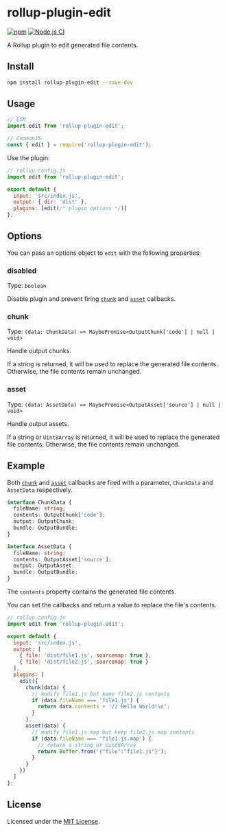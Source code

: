[npm-img]: https://img.shields.io/npm/v/rollup-plugin-edit.svg
[npm-url]: https://www.npmjs.com/package/rollup-plugin-edit
[ci-img]: https://github.com/Arnesfield/rollup-plugin-edit/workflows/Node.js%20CI/badge.svg
[ci-url]: https://github.com/Arnesfield/rollup-plugin-edit/actions?query=workflow%3A"Node.js+CI"

# rollup-plugin-edit

[![npm][npm-img]][npm-url]
[![Node.js CI][ci-img]][ci-url]

A Rollup plugin to edit generated file contents.

## Install

```sh
npm install rollup-plugin-edit --save-dev
```

## Usage

```javascript
// ESM
import edit from 'rollup-plugin-edit';

// CommonJS
const { edit } = require('rollup-plugin-edit');
```

Use the plugin:

```javascript
// rollup.config.js
import edit from 'rollup-plugin-edit';

export default {
  input: 'src/index.js',
  output: { dir: 'dist' },
  plugins: [edit(/* plugin options */)]
};
```

## Options

You can pass an options object to `edit` with the following properties:

### disabled

Type: `boolean`

Disable plugin and prevent firing [`chunk`](#chunk) and [`asset`](#asset) callbacks.

### chunk

Type: `(data: ChunkData) => MaybePromise<OutputChunk['code'] | null | void>`

Handle output chunks.

If a string is returned, it will be used to replace the generated file contents. Otherwise, the file contents remain unchanged.

### asset

Type: `(data: AssetData) => MaybePromise<OutputAsset['source'] | null | void>`

Handle output assets.

If a string or `Uint8Array` is returned, it will be used to replace the generated file contents. Otherwise, the file contents remain unchanged.

## Example

Both [`chunk`](#chunk) and [`asset`](#asset) callbacks are fired with a parameter, `ChunkData` and `AssetData` respectively.

```typescript
interface ChunkData {
  fileName: string;
  contents: OutputChunk['code'];
  output: OutputChunk;
  bundle: OutputBundle;
}

interface AssetData {
  fileName: string;
  contents: OutputAsset['source'];
  output: OutputAsset;
  bundle: OutputBundle;
}
```

The `contents` property contains the generated file contents.

You can set the callbacks and return a value to replace the file's contents.

```javascript
// rollup.config.js
import edit from 'rollup-plugin-edit';

export default {
  input: 'src/index.js',
  output: [
    { file: 'dist/file1.js', sourcemap: true },
    { file: 'dist/file2.js', sourcemap: true }
  ],
  plugins: [
    edit({
      chunk(data) {
        // modify file1.js but keep file2.js contents
        if (data.fileName === 'file1.js') {
          return data.contents + '// Hello World!\n';
        }
      },
      asset(data) {
        // modify file1.js.map but keep file2.js.map contents
        if (data.fileName === 'file1.js.map') {
          // return a string or Uint8Array
          return Buffer.from('{"file":"file1.js"}');
        }
      }
    })
  ]
};
```

## License

Licensed under the [MIT License](LICENSE).
